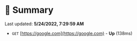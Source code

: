 # 📖 Summary
Last updated: **5/24/2022, 7:29:59 AM**

- `GET` [https://google.com](https://google.com) - **Up** (138ms)
